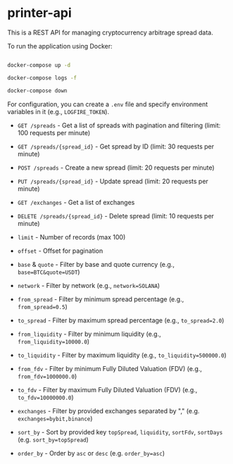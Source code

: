 # printer-api

This is a REST API for managing cryptocurrency arbitrage spread data.


To run the application using Docker:

```bash

docker-compose up -d

docker-compose logs -f

docker-compose down
```

For configuration, you can create a `.env` file and specify environment variables in it (e.g., `LOGFIRE_TOKEN`).


- `GET /spreads` - Get a list of spreads with pagination and filtering (limit: 100 requests per minute)
- `GET /spreads/{spread_id}` - Get spread by ID (limit: 30 requests per minute)
- `POST /spreads` - Create a new spread (limit: 20 requests per minute)
- `PUT /spreads/{spread_id}` - Update spread (limit: 20 requests per minute)
- `GET /exchanges` - Get a list of exchanges
- `DELETE /spreads/{spread_id}` - Delete spread (limit: 10 requests per minute)


- `limit` - Number of records (max 100)
- `offset` - Offset for pagination
- `base` & `quote` - Filter by base and quote currency (e.g., `base=BTC&quote=USDT`)
- `network` - Filter by network (e.g., `network=SOLANA`)
- `from_spread` - Filter by minimum spread percentage (e.g., `from_spread=0.5`)
- `to_spread` - Filter by maximum spread percentage (e.g., `to_spread=2.0`)
- `from_liquidity` - Filter by minimum liquidity (e.g., `from_liquidity=10000.0`)
- `to_liquidity` - Filter by maximum liquidity (e.g., `to_liquidity=500000.0`)
- `from_fdv` - Filter by minimum Fully Diluted Valuation (FDV) (e.g., `from_fdv=1000000.0`)
- `to_fdv` - Filter by maximum Fully Diluted Valuation (FDV) (e.g., `to_fdv=10000000.0`)
- `exchanges` - Filter by provided exchanges separated by "," (e.g. `exchanges=bybit,binance`)
- `sort_by` - Sort by provided key `topSpread`, `liquidity`, `sortFdv`, `sortDays` (e.g. `sort_by=topSpread`)
- `order_by` - Order by `asc` or `desc` (e.g. `order_by=asc`)
